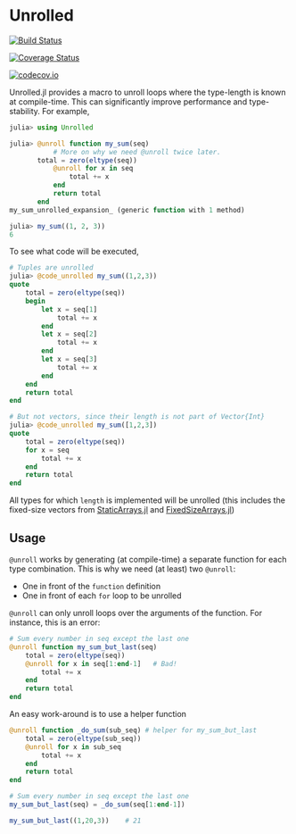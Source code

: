 # Unrolled

[![Build Status](https://travis-ci.org/cstjean/Unrolled.jl.svg?branch=master)](https://travis-ci.org/cstjean/Unrolled.jl)

[![Coverage Status](https://coveralls.io/repos/cstjean/Unrolled.jl/badge.svg?branch=master&service=github)](https://coveralls.io/github/cstjean/Unrolled.jl?branch=master)

[![codecov.io](http://codecov.io/github/cstjean/Unrolled.jl/coverage.svg?branch=master)](http://codecov.io/github/cstjean/Unrolled.jl?branch=master)

Unrolled.jl provides a macro to unroll loops where the type-length is known at
compile-time. This can significantly improve performance and type-stability. For example, 

```julia
julia> using Unrolled

julia> @unroll function my_sum(seq)
       	   # More on why we need @unroll twice later.
	   total = zero(eltype(seq))
           @unroll for x in seq
               total += x
           end
           return total
       end
my_sum_unrolled_expansion_ (generic function with 1 method)

julia> my_sum((1, 2, 3))
6
```

To see what code will be executed,

```julia
# Tuples are unrolled
julia> @code_unrolled my_sum((1,2,3))
quote  
    total = zero(eltype(seq))
    begin  
        let x = seq[1]
            total += x
        end
        let x = seq[2]
            total += x
        end
        let x = seq[3]
            total += x
        end
    end
    return total
end

# But not vectors, since their length is not part of Vector{Int}
julia> @code_unrolled my_sum([1,2,3])
quote
    total = zero(eltype(seq))
    for x = seq
        total += x
    end
    return total
end
```

All types for which `length` is implemented will be unrolled (this includes the fixed-size
vectors from [StaticArrays.jl](https://github.com/JuliaArrays/StaticArrays.jl) and
[FixedSizeArrays.jl](https://github.com/SimonDanisch/FixedSizeArrays.jl))

## Usage

`@unroll` works by generating (at compile-time) a separate function for each type
combination. This is why we need (at least) two `@unroll`:
 - One in front of the `function` definition
 - One in front of each `for` loop to be unrolled

`@unroll` can only unroll loops over the arguments of the function. For instance, this
is an error:

```julia
# Sum every number in seq except the last one
@unroll function my_sum_but_last(seq)
    total = zero(eltype(seq))
    @unroll for x in seq[1:end-1]   # Bad!
        total += x
    end
    return total
end
```

An easy work-around is to use a helper function

```julia
@unroll function _do_sum(sub_seq) # helper for my_sum_but_last
    total = zero(eltype(sub_seq))
    @unroll for x in sub_seq
        total += x
    end
    return total
end

# Sum every number in seq except the last one
my_sum_but_last(seq) = _do_sum(seq[1:end-1])

my_sum_but_last((1,20,3))    # 21
```
